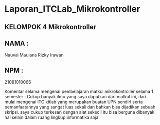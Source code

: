 # Laporan_ITCLab_Mikrokontroller

## KELOMPOK 4 Mikrokontroller

## NAMA : 
Nauval Maulana Rizky Irawan

## NPM : 
21081010066

Komentar selama mengenai pembelajaran matkul mikrokontroller selama 1 semester : 
Cukup banyak ilmu yang saya dapatkan dari matkul ini, dari mulai mengenai ITC kitlab yang merupakan buatan UPN sendiri serta pemanfaatannya yang sangat luas sekali dan bahkan bisa dijadikan sebuah skripsi. saya cukup terkesan dengan alat sekecil itu bisa berguna dibanyak hal selain dalam ruang lingkup informatika saja.
